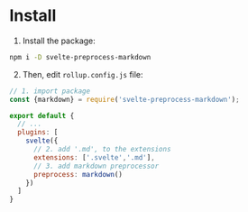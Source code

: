 # Install

1. Install the package:

```bash
npm i -D svelte-preprocess-markdown
```

2. Then, edit `rollup.config.js` file:

```js
// 1. import package
const {markdown} = require('svelte-preprocess-markdown');

export default {
  // ...
  plugins: [
    svelte({
      // 2. add '.md', to the extensions  
      extensions: ['.svelte','.md'],
      // 3. add markdown preprocessor
      preprocess: markdown()
    })
  ]
}
```
